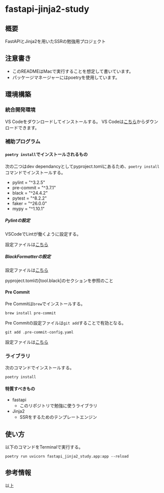 # fastapi-jinja2-study

## 概要

FastAPIとJinja2を用いたSSRの勉強用プロジェクト

## 注意書き

- このREADMEはMacで実行することを想定して書いています。
- パッケージマネージャーにはpoetryを使用しています。

## 環境構築

### 統合開発環境

VS Codeをダウンロードしてインストールする。
VS Codeは[こちら](https://code.visualstudio.com/download)からダウンロードできます。

### 補助プログラム

#### `poetry install`でインストールされるもの

次の二つはdev dependancyとしてpyproject.tomlにあるため、`poetry install`コマンドでインストールする。

- pylint = "^3.2.5"
- pre-commit = "^3.7.1"
- black = "^24.4.2"
- pytest = "^8.2.2"
- faker = "^26.0.0"
- mypy = "^1.10.1"

##### Pylintの設定

VSCodeでLintが働くように設定する。

設定ファイルは[こちら](.eslintrc.json)


##### BlackFormatterの設定

設定ファイルは[こちら](pyproject.toml)

pyproject.tomlの[tool.black]のセクションを参照のこと

#### Pre Commit

Pre Commitは`brew`でインストールする。

```shell:terminal
brew install pre-commit
```

Pre Commitの設定ファイルは`git add`することで有効となる。

```shell:terminal
git add .pre-commit-config.yaml
```


設定ファイルは[こちら](.pre-commit-config.yaml)

### ライブラリ

次のコマンドでインストールする。

```shell:terminal
poetry install
```

#### 特質すべきもの

- fastapi
  - このリポジトリで勉強に使うライブラリ
- Jinja2
  - SSRをするためのテンプレートエンジン

## 使い方

以下のコマンドをTerminalで実行する。

```shell:terminal
poetry run uvicorn fastapi_jinja2_study.app:app --reload
```

## 参考情報


以上
